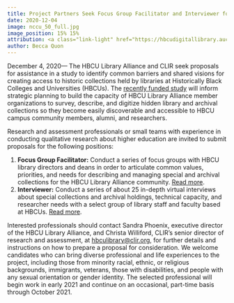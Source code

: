 ```yaml
---
title: Project Partners Seek Focus Group Facilitator and Interviewer for Study on Creating Access to HBCU Archives
date: 2020-12-04
image: nccu_50_full.jpg
image_position: 15% 15%
attribution: <a class="link-light" href="https://hbcudigitallibrary.auctr.edu/digital/collection/nccu/id/50/rec/1" target="_blank" rel="noopener noreferrer"><em>The NCCU Sound Machine</em></a>, Unknown photographer, 1960, Silver Gelatin Photograph. Courtesy of North Carolina Central University-University Archives-James E. Shepard Memorial Library.
author: Becca Quon
---
```


December 4, 2020— The HBCU Library Alliance and CLIR seek proposals for assistance in a study to identify common barriers and shared visions for creating access to historic collections held by libraries at Historically Black Colleges and Universities (HBCUs). The [recently funded study](https://www.clir.org/2020/11/hbcu-library-alliance-and-clir-receive-grant/) will inform strategic planning to build the capacity of HBCU Library Alliance member organizations to survey, describe, and digitize hidden library and archival collections so they become easily discoverable and accessible to HBCU campus community members, alumni, and researchers.

Research and assessment professionals or small teams with experience in conducting qualitative research about higher education are invited to submit proposals for the following positions:

1.  **Focus Group Facilitator:** Conduct a series of focus groups with HBCU library directors and deans in order to articulate common values, priorities, and needs for describing and managing special and archival collections for the HBCU Library Alliance community. [Read more](https://www.clir.org/wp-content/uploads/sites/6/2016/09/Final-CFP_-Focus-Group-Facilitator-HBCU-Library-Alliance-Archival-Needs-and-Capacity-Assessment.pdf).
2.  **Interviewer:** Conduct a series of about 25 in-depth virtual interviews about special collections and archival holdings, technical capacity, and researcher needs with a select group of library staff and faculty based at HBCUs. [Read more](https://www.clir.org/wp-content/uploads/sites/6/2016/09/Final-CFP_Interviewer-HBCU-Library-Alliance-Archival-Needs-and-Capacity-Assessment.pdf).

Interested professionals should contact Sandra Phoenix, executive director of the HBCU Library Alliance, and Christa Williford, CLIR’s senior director of research and assessment, at [hbculibrary@clir.org](mailto:hbculibrary@clir.org), for further details and instructions on how to prepare a proposal for consideration. We welcome candidates who can bring diverse professional and life experiences to the project, including those from minority racial, ethnic, or religious backgrounds, immigrants, veterans, those with disabilities, and people with any sexual orientation or gender identity. The selected professional will begin work in early 2021 and continue on an occasional, part-time basis through October 2021.